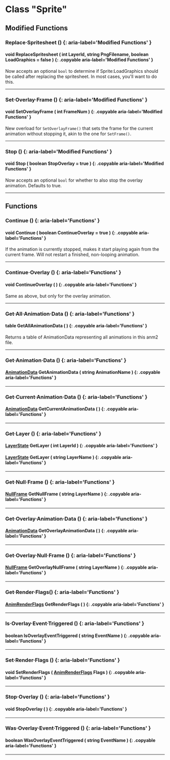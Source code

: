 # Class "Sprite"

## Modified Functions

### Replace·Spritesheet () {: aria-label='Modified Functions' }
#### void ReplaceSpritesheet ( int LayerId, string PngFilename, boolean LoadGraphics = false ) {: .copyable aria-label='Modified Functions' }
Now accepts an optional `bool` to determine if Sprite:LoadGraphics should be called after replacing the spritesheet. In most cases, you'll want to do this.

___
### Set·Overlay·Frame () {: aria-label='Modified Functions' }
#### void SetOverlayFrame ( int FrameNum ) {: .copyable aria-label='Modified Functions' }
New overload for `SetOverlayFrame()` that sets the frame for the current animation without stopping it, akin to the one for `SetFrame()`.

___
### Stop () {: aria-label='Modified Functions' }
#### void Stop ( boolean StopOverlay = true ) {: .copyable aria-label='Modified Functions' }
Now accepts an optional `bool` for whether to also stop the overlay animation. Defaults to true.

___

## Functions

### Continue () {: aria-label='Functions' }
#### void Continue ( boolean ContinueOverlay = true ) {: .copyable aria-label='Functions' }
If the animation is currently stopped, makes it start playing again from the current frame. Will not restart a finished, non-looping animation.

___
### Continue·Overlay () {: aria-label='Functions' }
#### void ContinueOverlay ( ) {: .copyable aria-label='Functions' }
Same as above, but only for the overlay animation.

___
### Get·All·Animation·Data () {: aria-label='Functions' }
#### table GetAllAnimationData ( ) {: .copyable aria-label='Functions' }
Returns a table of AnimationData representing all animations in this anm2 file.

___
### Get·Animation·Data () {: aria-label='Functions' }
#### [AnimationData](AnimationData.md) GetAnimationData ( string AnimationName ) {: .copyable aria-label='Functions' }

___
### Get·Current·Animation·Data () {: aria-label='Functions' }
#### [AnimationData](AnimationData.md) GetCurrentAnimationData ( ) {: .copyable aria-label='Functions' }

___
### Get·Layer () {: aria-label='Functions' }
#### [LayerState](LayerState.md) GetLayer ( int LayerId ) {: .copyable aria-label='Functions' }
#### [LayerState](LayerState.md) GetLayer ( string LayerName ) {: .copyable aria-label='Functions' }

___
### Get·Null·Frame () {: aria-label='Functions' }
#### [NullFrame](NullFrame.md) GetNullFrame ( string LayerName ) {: .copyable aria-label='Functions' }

___
### Get·Overlay·Animation·Data () {: aria-label='Functions' }
#### [AnimationData](AnimationData.md) GetOverlayAnimationData ( ) {: .copyable aria-label='Functions' }

___
### Get·Overlay·Null·Frame () {: aria-label='Functions' }
#### [NullFrame](NullFrame.md) GetOverlayNullFrame ( string LayerName ) {: .copyable aria-label='Functions' }

___
### Get·Render·Flags() {: aria-label='Functions' }
#### [AnimRenderFlags](enums/AnimRenderFlags.md) GetRenderFlags ( ) {: .copyable aria-label='Functions' }

___
### Is·Overlay·Event·Triggered () {: aria-label='Functions' }
#### boolean IsOverlayEventTriggered ( string EventName ) {: .copyable aria-label='Functions' }

___
### Set·Render·Flags () {: aria-label='Functions' }
#### void SetRenderFlags ( [AnimRenderFlags](enums/AnimRenderFlags.md) Flags ) {: .copyable aria-label='Functions' }

___
### Stop·Overlay () {: aria-label='Functions' }
#### void StopOverlay ( ) {: .copyable aria-label='Functions' }

___
### Was·Overlay·Event·Triggered () {: aria-label='Functions' }
#### boolean WasOverlayEventTriggered ( string EventName ) {: .copyable aria-label='Functions' }

___
